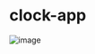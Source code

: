 # clock-app
![image](https://github.com/sameerasw/clock-app/assets/68902530/99165889-da1e-42b4-92a6-f11a9eaf6952)
